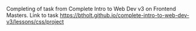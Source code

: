 Completing of task from Complete Intro to Web Dev v3 on Frontend Masters.
Link to task https://btholt.github.io/complete-intro-to-web-dev-v3/lessons/css/project
